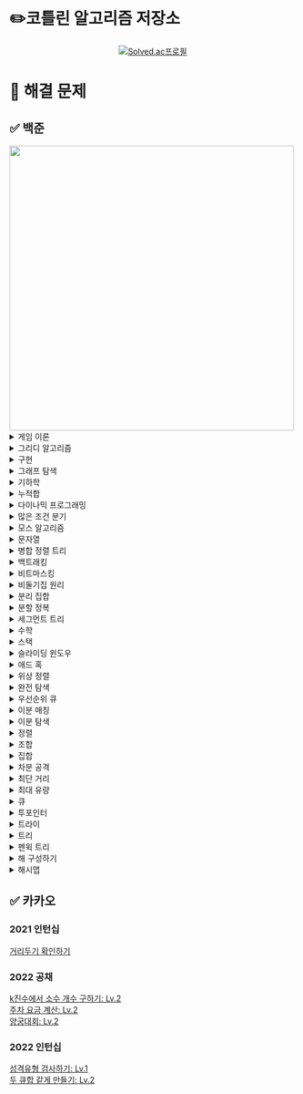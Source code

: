 # ✏️코틀린 알고리즘 저장소
[<div align=center>![Solved.ac프로필](http://mazassumnida.wtf/api/v2/generate_badge?boj=emforhs246)](https://solved.ac/emforhs246)</div>


# 📖 해결 문제
## ✅ 백준
<img src="https://user-images.githubusercontent.com/39405316/194695477-aab47732-394f-458b-8c72-ad444d094a29.png" width=500>

<details>
<summary>게임 이론</summary>
<div markdown="1">

[9659 돌 게임 5: 실버3](https://www.acmicpc.net/problem/9659)  

</div>
</details>

<details>
<summary>그리디 알고리즘</summary>
<div markdown="1">

[1041 주사위: 골드5](https://www.acmicpc.net/problem/1041)  
[1092 배: 골드5](https://www.acmicpc.net/problem/1092)  
[1135 뉴스 전하기: 골드2](https://www.acmicpc.net/problem/1135)  
[1263 시간 관리: 골드5](https://www.acmicpc.net/problem/1263)  
[1339 단어 수학: 골드4](https://www.acmicpc.net/problem/1339)  
[1448 삼각형 만들기: 실버3](https://www.acmicpc.net/problem/1448)  
[1455 뒤집기 II: 실버1](https://www.acmicpc.net/problem/1455)  
[1461 도서관: 골드5](https://www.acmicpc.net/problem/1461)  
[1541 잃어버린 괄호: 실버2](https://www.acmicpc.net/problem/1541)  
[1744 수 묶기: 골드4](https://www.acmicpc.net/problem/1744)  
[1783 병든나이트: 실버3](https://www.acmicpc.net/problem/1783)  
[1900 레슬러: 실버2](https://www.acmicpc.net/problem/1900)  
[1911 흙길 보수하기: 골드5](https://www.acmicpc.net/problem/1911)  
[1946 신입 사원: 실버1](https://www.acmicpc.net/problem/1946)  
[2140 지뢰찾기: 골드4](https://www.acmicpc.net/problem/2140)  
[2141 우체국: 골드4](https://www.acmicpc.net/problem/2141)  
[2212 센서: 골드5](https://www.acmicpc.net/problem/2212)  
[2232 지뢰: 실버2](https://www.acmicpc.net/problem/2232)  
[2258 정육점: 골드4](https://www.acmicpc.net/problem/2258)  
[2262 토너먼트 만들기: 골드4](https://www.acmicpc.net/problem/2262)  
[2374 같은 수 만들기: 골드4](https://www.acmicpc.net/problem/2374)  
[2405 세 수, 두 M: 골드4](https://www.acmicpc.net/problem/2405)  
[2697 다음수 구하기: 실버2](https://www.acmicpc.net/problem/2697)  
[2777 숫자 놀이: 실버2](https://www.acmicpc.net/problem/2777)  
[2831 댄스 파티: 골드4](https://www.acmicpc.net/problem/2831)  
[2872 우리집엔 도서관이 있어: 실버2](https://www.acmicpc.net/problem/2872)  
[2885 초콜릿 식사: 실버2](https://www.acmicpc.net/problem/2885)  
[3088 화분 부수기: 실버3](https://www.acmicpc.net/problem/3088)  
[3155 터널: 실버2](https://www.acmicpc.net/problem/3155)  
[3216 다운로드: 실버2](https://www.acmicpc.net/problem/3216)  
[4055 파티가 좋아 파티가 좋아: 골드5](https://www.acmicpc.net/problem/4055)  
[5002 도어맨: 실버2](https://www.acmicpc.net/problem/5002)  
[5545 최고의 피자: 실버3](https://www.acmicpc.net/problem/5545)  
[5911 선물: 실버3](https://www.acmicpc.net/problem/5911)  
[9048 수위 아저씨의 고민: 실버3](https://www.acmicpc.net/problem/9048)  
[10330 비트 문자열 재배열하기: 골드5](https://www.acmicpc.net/problem/10330)  
[11501 주식: 실버2](https://www.acmicpc.net/problem/11501)  
[11509 풍선 맞추기: 골드5](https://www.acmicpc.net/problem/11509)  
[11918 정전: 골드4](https://www.acmicpc.net/problem/11918)  
[12845 모두의 마블: 실버3](https://www.acmicpc.net/problem/12845)  
[12931 두 배 더하기: 골드5](https://www.acmicpc.net/problem/12931)  
[12934 턴 게임: 골드5](https://www.acmicpc.net/problem/12934)  
[12970 AB: 골드4](https://www.acmicpc.net/problem/12970)  
[14247 나무 자르기: 실버2 ⚠️](https://www.acmicpc.net/problem/14247)  
[15553 난로: 골드5](https://www.acmicpc.net/problem/15553)  
[15729 방탈출: 실버2](https://www.acmicpc.net/problem/15729)  
[15889 호 안에 수류탄이야!!: 실버3](https://www.acmicpc.net/problem/15889)  
[15904 UCPC는 무엇의 약자일까?](https://www.acmicpc.net/problem/15904)
[16206 롤케이크: 실버1](https://www.acmicpc.net/problem/16206)  
[16678 모독: 골드5](https://www.acmicpc.net/problem/16678)  
[17262 팬덤이 넘쳐흘러: 실버4](https://www.acmicpc.net/problem/17262)  
[17392 우울한 방학: 실버1](https://www.acmicpc.net/problem/17392)  
[17451 평행 우주: 실버3](https://www.acmicpc.net/problem/17451)  
[17828 문자열 화폐: 골드5](https://www.acmicpc.net/problem/17828)  
[19582 200년간 폐관수련했더니 PS 최강자가 된 건에 대하여: 골드3](https://www.acmicpc.net/problem/19582)  
[20012 Хаотическая перестановка: 실버3](https://www.acmicpc.net/problem/20012)  
[20300 서강근육맨: 실버3](https://www.acmicpc.net/problem/20300)  
[20310 타노스: 실버3](https://www.acmicpc.net/problem/20310)  
[20311 화학 실험: 골드5](https://www.acmicpc.net/problem/20311)  
[20365 블로그2: 실버3](https://www.acmicpc.net/problem/20365)  
[20928 걷는 건 귀찮아: 골드4](https://www.acmicpc.net/problem/20928)  
[21599 아이템 배치하기: 실버2](https://www.acmicpc.net/problem/21599)  
[21600 계단: 실버1](https://www.acmicpc.net/problem/21600)  
[22981 휴먼 파이프라인: 골드5](https://www.acmicpc.net/problem/22981)  
[23254 나는 기말고사형 인간이야: 골드5](https://www.acmicpc.net/problem/23254)  
[23322 초콜릿 뺏어 먹기: 실버2](https://www.acmicpc.net/problem/23322)  
[23559 밥: 골드5](https://www.acmicpc.net/problem/23559)  
[23758 중앙값 제거: 실버1](https://www.acmicpc.net/problem/23758)  
[24023 아기 홍윤: 골드5](https://www.acmicpc.net/problem/24023)  
[24524 아름다운 문자열: 골드5](https://www.acmicpc.net/problem/24524)  
[24938 키트 분배하기: 실버2](https://www.acmicpc.net/problem/24938)  
[25045 비즈마켓: 실버3](https://www.acmicpc.net/problem/25045)  
[25381 ABBC: 골드4](https://www.acmicpc.net/problem/25381)  
[25632 소수 부르기 게임: 실버3](https://www.acmicpc.net/problem/25632)  
[25945 컨테이너 재배치: 실버3](https://www.acmicpc.net/problem/25945)  
[26075 곰곰아 선 넘지마: 골드4](https://www.acmicpc.net/problem/26075)  
[26215 눈 치우기: 실버3](https://www.acmicpc.net/problem/26215)  
[26648 물정수열: 실버1](https://www.acmicpc.net/problem/26648)  
[27277 장기자랑: 실버1](https://www.acmicpc.net/problem/27277)  
[27370 친구와 배달하기: 실버3](https://www.acmicpc.net/problem/27370)  
[27446 랩실에서 잘 자요: 실버3](https://www.acmicpc.net/problem/27446)  
[27740 시프트 연산: 골드4](https://www.acmicpc.net/problem/27740)  
[28015 영역 색칠: 실버2](https://www.acmicpc.net/problem/28015)  
[28324 스케이트 연습: 실버4](https://www.acmicpc.net/problem/28324)  
[30012 개구리 매칭: 실버3](https://www.acmicpc.net/problem/30012)  
[30646 최대 합 순서쌍의 개수: 골드5](https://www.acmicpc.net/problem/30646)  
[30701 돌아온 똥게임: 실버3](https://www.acmicpc.net/problem/30701)  
[30825 건공펀치 등차수열: 실버1](https://www.acmicpc.net/problem/30825)  
[31235 올라올라: 골드4](https://www.acmicpc.net/problem/31235)  
[31589 포도주 시음: 실버3](https://www.acmicpc.net/problem/31589)  
[31673 특별한 학생회장 교체: 실버3](https://www.acmicpc.net/problem/31673)  
[31845 카드 교환: 실버3](https://www.acmicpc.net/problem/31845)  
[32186 역시 내 이세계 수열은 잘못됐다: 실버3](https://www.acmicpc.net/problem/32186)  
[32630 Ai X Aj: 실버2](https://www.acmicpc.net/problem/32630)  
[32865 컴소인의 크리스마스: 실버1](https://www.acmicpc.net/problem/32865)  
[32867 파이노: 골드5](https://www.acmicpc.net/problem/32867)  

</div>
</details>

<details>
<summary>구현</summary>
<div markdown="1">

[1091 카드 섞기: 골드4](https://www.acmicpc.net/problem/1091)  
[1138 한 줄로 서기: 실버2](https://www.acmicpc.net/problem/1138)  
[1148 단어 만들기: 골드5](https://www.acmicpc.net/problem/1148)  
[1411 비슷한 단어: 실버2](https://www.acmicpc.net/problem/1411)  
[1706 크로스워드: 실버2](https://www.acmicpc.net/problem/1706)  
[1972 놀라운 문자열: 실버3](https://www.acmicpc.net/problem/1972)  
[2115 갤러리: 골드5](https://www.acmicpc.net/problem/2115)  
[2371 파일 구별하기: 실버3](https://www.acmicpc.net/problem/2371)  
[2573 빙산: 골드4](https://www.acmicpc.net/problem/2573)  
[2638 치즈: 골드3](https://www.acmicpc.net/problem/2638)  
[2811 상범이의 우울: 실버3](https://www.acmicpc.net/problem/2811)  
[2852 NBA 농구: 실버3](https://www.acmicpc.net/problem/2852)  
[3098 소셜네트워크: 실버1](https://www.acmicpc.net/problem/3098)  
[3961 터치스크린 키보드: 실버2](https://www.acmicpc.net/problem/3961)  
[3991 한번 쏘면 멈출 수 없어: 실버3](https://www.acmicpc.net/problem/3991)  
[4179 불!: 골드4](https://www.acmicpc.net/problem/4179)  
[4881 자리수의 제곱: 실버4](https://www.acmicpc.net/problem/4881)  
[4900 7 더하기: 실버3](https://www.acmicpc.net/problem/4900)  
[4929 수열 걷기: 실버2](https://www.acmicpc.net/problem/4929)  
[5212 지구 온난화: 실버2](https://www.acmicpc.net/problem/5212)  
[8989 시계: 실버2](https://www.acmicpc.net/problem/8989)  
[9555 대회 장소 준비: 실버3](https://www.acmicpc.net/problem/9555)  
[11637 인기 투표: 실버5](https://www.acmicpc.net/problem/11637)  
[13022 늑대와 올바른 단어: 실버2](https://www.acmicpc.net/problem/13022)  
[13335 트럭: 실버1](https://www.acmicpc.net/problem/13335)  
[14503 로봇 청소기: 골드5](https://www.acmicpc.net/problem/14503)  
[15683 감시: 골드4](https://www.acmicpc.net/problem/15683)  
[16569 화산쇄설류: 골드4](https://www.acmicpc.net/problem/16569)  
[16926 배열 돌리기 1: 실버1](https://www.acmicpc.net/problem/16926)  
[17140 이차원 배열과 연산: 골드4](https://www.acmicpc.net/problem/17140)  
[17144 미세먼지 안녕!: 골드4](https://www.acmicpc.net/problem/17144)  
[17479 정식당: 실버3](https://www.acmicpc.net/problem/17479)  
[20006 랭킹전 대기열: 실버2](https://www.acmicpc.net/problem/20006)  
[20056 마법사 상어와 파이어볼: 골드4](https://www.acmicpc.net/problem/20056)  
[20165 인내의 도미노 장인 호석: 골드5](https://www.acmicpc.net/problem/20165)  
[20207 달력: 골드5](https://www.acmicpc.net/problem/20207)  
[21608 상어 초등학교: 골드5](https://www.acmicpc.net/problem/21608)  
[22858 원상 복구 (small): 실버3](https://www.acmicpc.net/problem/22858)  
[24511 queuestack: 실버3](https://www.acmicpc.net/problem/24511)  
[26597 이 사람 왜 이렇게 1122를 좋아함?: 실버2](https://www.acmicpc.net/problem/26597)  
[27969 I LOVE JavaScript: 실버3](https://www.acmicpc.net/problem/27969)  
[28298 더 흔한 타일 색칠 문제: 실버3](https://www.acmicpc.net/problem/28298)  
[29714 브실이의 구슬 아이스크림: 실버2](https://www.acmicpc.net/problem/29714)  
[29754 세상에는 많은 유튜버가 있고, 그중에서 버츄얼 유튜버도 존재한다: 실버1](https://www.acmicpc.net/problem/29754)  
[30023 전구 상태 바꾸기: 골드5](https://www.acmicpc.net/problem/30023)  
[31747 점호: 실버4](https://www.acmicpc.net/problem/31747)  
[31869 선배님 밥 사주세요!: 실버3](https://www.acmicpc.net/problem/31869)  

</div>
</details>

<details>
<summary>그래프 탐색</summary>
<div markdown="1">

[1012 유기농 배추: 실버2](https://www.acmicpc.net/problem/1012)  
[1240 노드사이의 거리: 골드5](https://www.acmicpc.net/problem/1240)  
[1245 농장 관리: 골드5](https://www.acmicpc.net/problem/1245)  
[1261 알고스팟: 골드4](https://www.acmicpc.net/problem/1261)  
[1325 효율적인 해킹: 실버1](https://www.acmicpc.net/problem/1325)  
[1326 폴짝폴짝: 실버2](https://www.acmicpc.net/problem/1326)  
[1430 공격: 골드4](https://www.acmicpc.net/problem/1430)  
[1600 말이 되고픈 연숭이: 골드3](https://www.acmicpc.net/problem/1600)  
[1682 돌리기: 실버1](https://www.acmicpc.net/problem/1682)  
[1686 복날: 골드4](https://www.acmicpc.net/problem/1686)  
[1726 로봇: 골드3](https://www.acmicpc.net/problem/1726)  
[1953 팀배분: 골드4](https://www.acmicpc.net/problem/1953)  
[1967 트리의 지름: 골드4](https://www.acmicpc.net/problem/1967)  
[1987 알파벳: 골드4(DFS)](https://www.acmicpc.net/problem/1987)  
[2206 벽 부수고 이동하기: 골드3](https://www.acmicpc.net/problem/2206)  
[2251 물통: 골드5](https://www.acmicpc.net/problem/2251)  
[2253 점프: 골드4](https://www.acmicpc.net/problem/2253)  
[2310 어드벤처 게임: 골드4](https://www.acmicpc.net/problem/2310)  
[2412 암벽 등반: 골드4](https://www.acmicpc.net/problem/2412)  
[2458 키 순서: 골드4](https://www.acmicpc.net/problem/2458)  
[2665 미로만들기: 골드4](https://www.acmicpc.net/problem/2665)  
[2668 숫자고르기: 골드5](https://www.acmicpc.net/problem/2668)  
[3055 탈출: 골드4](https://www.acmicpc.net/problem/3055)  
[3182 한동이는 공부가 하기 싫어!: 실버3](https://www.acmicpc.net/problem/3182)  
[3407 맹세: 실버2](https://www.acmicpc.net/problem/3407)  
[4963 섬의 개수: 실버2](https://www.acmicpc.net/problem/4963)  
[5107 마니또: 실버1](https://www.acmicpc.net/problem/5107)  
[6087 레이저 통신: 골드3](https://www.acmicpc.net/problem/6087)  
[6118 숨바꼭질: 실버1](https://www.acmicpc.net/problem/6118)  
[6146 신아를 만나러: 실버1](https://www.acmicpc.net/problem/6146)  
[6593 상범 빌딩: 골드5](https://www.acmicpc.net/problem/6593)  
[7576 토마토: 골드5](https://www.acmicpc.net/problem/7576)  
[9466 텀 프로젝트: 골드3](https://www.acmicpc.net/problem/9466)  
[10026 적록색약: 골드5](https://www.acmicpc.net/problem/10026)  
[11266 단절점: 플래티넘4](https://www.acmicpc.net/problem/11266)  
[11400 단절선: 플래티넘4](https://www.acmicpc.net/problem/11400)  
[12784 인하니카 공화국: 골드3](https://www.acmicpc.net/problem/12784)  
[12887 경로 게임: 골드5](https://www.acmicpc.net/problem/12887)  
[13903 출근: 실버1]( https://www.acmicpc.net/problem/13903)  
[13913 숨바꼭질 4: 골드4](https://www.acmicpc.net/problem/13913)  
[14217 그래프 탐색: 골드5](https://www.acmicpc.net/problem/14217)  
[14218 그래프 탐색2: 실버1](https://www.acmicpc.net/problem/14218)  
[14226 이모티콘: 골드4](https://www.acmicpc.net/problem/14226)  
[14267 회사 문화 1: 골드4](https://www.acmicpc.net/problem/14267)  
[14395 4연산: 골드5](https://www.acmicpc.net/problem/14395)  
[14550 마리오 파티: 골드5](https://www.acmicpc.net/problem/14550)  
[14940 쉬운 최단거리: 실버1](https://www.acmicpc.net/problem/14940)  
[15558 점프 게임: 골드5](https://www.acmicpc.net/problem/15558)  
[16509 장군: 골드5](https://www.acmicpc.net/problem/16509)  
[16197 두 동전: 골드4](https://www.acmicpc.net/problem/16197)  
[16397 탈출: 골드4](https://www.acmicpc.net/problem/16397)  
[16469 소년 점프: 골드4](https://www.acmicpc.net/problem/16469)  
[16568 엔비스카의 영혼: 실버1](https://www.acmicpc.net/problem/16568)  
[16928 뱀과 사다리 게임: 골드5](https://www.acmicpc.net/problem/16928)  
[17129 윌리암슨수액빨이딱따구리가 정보섬에 올라온 이유: 실버1](https://www.acmicpc.net/problem/17129)  
[17141 연구소 2: 골드4](https://www.acmicpc.net/problem/17141)  
[17204 죽음의 게임: 실버3](https://www.acmicpc.net/problem/17204)  
[17391 무한부스터: 실버1](https://www.acmicpc.net/problem/17391)  
[17836 공주님을 구해라!: 골드5](https://www.acmicpc.net/problem/17836)  
[18232 텔레포트 정거장: 실버2](https://www.acmicpc.net/problem/18232)  
[19538 루머: 골드4](https://www.acmicpc.net/problem/19538)  
[19952 인성 문제 있어??: 골드4](https://www.acmicpc.net/problem/19952)  
[20168 골목 대장 호석 - 기능성: 골드5](https://www.acmicpc.net/problem/20168)  
[21316 스피카: 실버3](https://www.acmicpc.net/problem/21316)  
[21735 눈덩이 굴리기: 실버3](https://www.acmicpc.net/problem/21735)  
[21937 작업: 실버1](https://www.acmicpc.net/problem/21937)  
[22353 항체 인식: 골드5](https://www.acmicpc.net/problem/22352)  
[22869 징검다리 건너기 (small): 실버1](https://www.acmicpc.net/problem/22869)  
[23085 판치기: 골드4](https://www.acmicpc.net/problem/23085)  
[23835 어떤 우유의 배달목록 (Easy): 골드4](https://www.acmicpc.net/problem/23835)  
[24446 알고리즘 수업 - 너비 우선 탐색 3](https://www.acmicpc.net/problem/24446)  
[24447 알고리즘 수업 - 너비 우선 탐색 4](https://www.acmicpc.net/problem/24447)  
[24463 미로: 골드4](https://www.acmicpc.net/problem/24463)  
[24481 알고리즘 수업 - 깊이 우선 탐색 3](https://www.acmicpc.net/problem/24481)  
[24482 알고리즘 수업 - 깊이 우선 탐색 4](https://www.acmicpc.net/problem/24482)  
[24483 알고리즘 수업 - 깊이 우선 탐색 5](https://www.acmicpc.net/problem/24483)  
[25416 빠른 숫자 탐색: 실버2](https://www.acmicpc.net/problem/25416)  
[25512 트리를 간단하게 색칠하는 최소 비용: 실버1](https://www.acmicpc.net/problem/25512)  
[25513 빠른 오름차순 숫자  탐색: 골드5](https://www.acmicpc.net/problem/25513)  
[25516 거리가 k이하인 트리 노드에서 사과 수확하기: 실버2](https://www.acmicpc.net/problem/25516)  
[25601 자바의 형변환: 실버1](https://www.acmicpc.net/problem/25601)  
[27211 도넛 행성: 골드5](https://www.acmicpc.net/problem/27211)  
[27737 버섯 농장: 실버1](https://www.acmicpc.net/problem/27737)  
[27971 강아지는 많을수록 좋다: 실버1](https://www.acmicpc.net/problem/27971)  
[28256 초콜릿 보관함: 실버2](https://www.acmicpc.net/problem/28256)  
[28423 게임: 골드4](https://www.acmicpc.net/problem/28423)  
[28471 W키가 빠진 성원이: 실버1](https://www.acmicpc.net/problem/28471)  
[31575 도시와 비트코인: 실버3](https://www.acmicpc.net/problem/31575)  

</div>
</details>

<details>
<summary>기하학</summary>
<div markdown="1">

[1027 고층 건물: 골드4](https://www.acmicpc.net/problem/1027)  
[1709 타일 위의 원: 실버2](https://www.acmicpc.net/problem/1709)  
[2477 참외밭: 실버2](https://www.acmicpc.net/problem/2477)  
[3495 아스키 도형: 실버1](https://www.acmicpc.net/problem/3495)  
[14400 편의점 2: 실버2](https://www.acmicpc.net/problem/14400)  
[15821 낚이고 낚아라: 실버3](https://www.acmicpc.net/problem/15821)  
[15916 가희는 그래플러야!!: 실버1](https://www.acmicpc.net/problem/15916)  
[17371 이사: 골드1](https://www.acmicpc.net/problem/17371)  
[17843 시계: 실버5](https://www.acmicpc.net/problem/17843)  
[29197 아침 태권도: 실버1](https://www.acmicpc.net/problem/29197)  
[32754 손이 닿는 범위: 실버2](https://www.acmicpc.net/problem/32754)  
[32282 너 그리고 나 (NAVILLERA): 실버1](https://www.acmicpc.net/problem/32282)  

</div>
</details>

<details>
<summary>누적합</summary>
<div markdown="1">

[2015 수들의 합 4: 골드4](https://www.acmicpc.net/problem/2015)  
[2313 보석 구매하기: 골드5](https://www.acmicpc.net/problem/2313)  
[5874 소를 찾아라: 실버3](https://www.acmicpc.net/problem/5874)  
[6884 소수 부분 수열: 실버2](https://www.acmicpc.net/problem/6884)  
[7348 테이블 옮기기: 실버2](https://www.acmicpc.net/problem/7348)  
[10025 게으른 백곰: 실버3](https://www.acmicpc.net/problem/10025)  
[10246 부동산 경매: 실버1](https://www.acmicpc.net/problem/10246)  
[12841 정보대 등산: 실버2](https://www.acmicpc.net/problem/12841)  
[12847 꿀 아르바이트: 실버3](https://www.acmicpc.net/problem/12847)  
[14465 소가 길을 건너간 이유 5: 실버2](https://www.acmicpc.net/problem/14465)  
[15980 명상 방해꾼: 골드5](https://www.acmicpc.net/problem/15980)  
[17390 이건 꼭 풀어야 해!: 실버3](https://www.acmicpc.net/problem/17390)  
[18866 젊은 날의 생이여: 골드4](https://www.acmicpc.net/problem/18866)  
[19951 태상이의 훈련소 생활: 골드5](https://www.acmicpc.net/problem/19951)  
[20002 사과나무: 골드5](https://www.acmicpc.net/problem/20002)  
[20159 동작 그만. 밑장 빼기냐?: 골드4](https://www.acmicpc.net/problem/20159)  
[20438 출석체크: 실버2](https://www.acmicpc.net/problem/20438)  
[21758 꿀 따기: 골드5](https://www.acmicpc.net/problem/21758)  
[25682 체스판 다시 칠하기: 골드5](https://www.acmicpc.net/problem/25682)  
[25708 만남의 광장: 실버1](https://www.acmicpc.net/problem/25708)  
[25947 선물할인: 실버1](https://www.acmicpc.net/problem/25947)  
[27210 신을 모시는 사당: 골드5](https://www.acmicpc.net/problem/27210)  
[27496 발머의 피크 이론: 실버3](https://www.acmicpc.net/problem/27496)  
[28070 유니의 편지 쓰기: 골드5](https://www.acmicpc.net/problem/28070)  
[28449 누가 이길까: 골드5](https://www.acmicpc.net/problem/28449)  
[29718 줄줄이 박수: 실버3](https://www.acmicpc.net/problem/29718)  
[32173 새치기: 실버3](https://www.acmicpc.net/problem/32173)  
[32194 질문을 계속돼: 실버2](https://www.acmicpc.net/problem/32194)  

</div>
</details>

<details>
<summary>다이나믹 프로그래밍</summary>
<div markdown="1">

[1106 호텔: 골드5](https://www.acmicpc.net/problem/1106)  
[1229 육각수: 골드4](https://www.acmicpc.net/problem/1229)  
[1309 동물원: 실버1](https://www.acmicpc.net/problem/1309)  
[1344 축구: 골드4](https://www.acmicpc.net/problem/1344)  
[1495 기타리스트: 실버1](https://www.acmicpc.net/problem/1495)  
[1535 안녕: 실버2](https://www.acmicpc.net/problem/1535)  
[1577 도로의 개수: 골드5](https://www.acmicpc.net/problem/1577)  
[1633 최고의 팀 만들기: 골드4](https://www.acmicpc.net/problem/1633)  
[1679 숫자놀이: 실버1](https://www.acmicpc.net/problem/1679)  
[1699 제곱수의 합: 실버2](https://www.acmicpc.net/problem/1699)
[1720 타일 코드: 골드4](https://www.acmicpc.net/problem/1720)  
[1757 달려달려: 골드4](https://www.acmicpc.net/problem/1757)  
[1788 피보나치 수의 확장: 실버3](https://www.acmicpc.net/problem/1788)  
[1793 타일링: 실버2](https://www.acmicpc.net/problem/1793)  
[1796 신기한 키보드: 골드4](https://www.acmicpc.net/problem/1796)  
[1965 상자넣기: 실버2](https://www.acmicpc.net/problem/1965)  
[2096 내려가기: 골드5](https://www.acmicpc.net/problem/2096)  
[2294 동전 2: 골드5](https://www.acmicpc.net/problem/2294)  
[2302 극장 좌석: 실버1](https://www.acmicpc.net/problem/2302)  
[2411 아이템 먹기: 골드4](https://www.acmicpc.net/problem/2411)  
[2418 단어 격자: 골드5](https://www.acmicpc.net/problem/2418)  
[2421 저금통: 골드5](https://www.acmicpc.net/problem/2421)  
[2533 사회망 서비스(SNS): 골드3](https://www.acmicpc.net/problem/2533)  
[2629 양팔저울: 골드3](https://www.acmicpc.net/problem/2629)  
[2705 팰린드롬 파티션: 실버1](https://www.acmicpc.net/problem/2705)  
[2876 그래픽스 퀴즈: 실버3](https://www.acmicpc.net/problem/2876)  
[3099 도트 매트릭스 프린터: 골드4](https://www.acmicpc.net/problem/3099)  
[4095 최대 정사각형: 골드4](https://www.acmicpc.net/problem/4095)  
[5546 파스타: 골드4](https://www.acmicpc.net/problem/5546)  
[5557 1학년: 골드5](https://www.acmicpc.net/problem/5557)  
[7570 줄 세우기: 골드2](https://www.acmicpc.net/problem/7570)  
[7579 앱: 골드3](https://www.acmicpc.net/problem/7579)  
[9184 신나는 함수 실행: 실버2](https://www.acmicpc.net/problem/9184)  
[9461 파도반 수열: 실버3](https://www.acmicpc.net/problem/9461)  
[9625 BABBA: 실버5](https://www.acmicpc.net/problem/9625)  
[9658 돌 게임 4: 실버2](https://www.acmicpc.net/problem/9658)  
[9764 서로 다른 자연수의 합: 골드5](https://www.acmicpc.net/problem/9764)  
[10571 다이아몬드: 실버1](https://www.acmicpc.net/problem/10571)  
[11568 민균이의 계략: 실버2](https://www.acmicpc.net/problem/11568)  
[11909 배열 탈출: 골드5](https://www.acmicpc.net/problem/11909)  
[11985 오렌지 출하: 골드4](https://www.acmicpc.net/problem/11985)  
[12852 1로 만들기 2: 실버1](https://www.acmicpc.net/problem/12852)  
[13302 리조트: 골드4](https://www.acmicpc.net/problem/13302)  
[13910 개업: 골드5](https://www.acmicpc.net/problem/13910)  
[14231 박스 포장: 실버2](https://www.acmicpc.net/problem/14231)  
[14585 사수빈탕: 실버1](https://www.acmicpc.net/problem/14585)  
[14863 서울에서 경산까지: 골드4](https://www.acmicpc.net/problem/14863)  
[14925 목장 건설하기: 골드4](https://www.acmicpc.net/problem/14925)  
[14945 불장난: 골드4](https://www.acmicpc.net/problem/14945)  
[15486 퇴사 2: 골드5](https://www.acmicpc.net/problem/15486)  
[15645 내려가기 2: 실버1](https://www.acmicpc.net/problem/15645)  
[15988 1, 2, 3 더하기 3: 실버2](https://www.acmicpc.net/problem/15988)  
[15990 1, 2, 3 더하기 5: 실버2](https://www.acmicpc.net/problem/15990)  
[15996 군계일학: 실버1](https://www.acmicpc.net/problem/15966)  
[16194 카드 구매하기 2: 실버1](https://www.acmicpc.net/problem/16194)  
[17070 파이프 옮기기 1: 골드5](https://www.acmicpc.net/problem/17070)  
[17175 피보나치는 지겨웡~: 실버3](https://www.acmicpc.net/problem/17175)  
[17218 비밀번호 만들기: 골드5](https://www.acmicpc.net/problem/17218)  
[17243 Almost-K Increasing Subsequence: 골드5](https://www.acmicpc.net/problem/17243)  
[17291 새끼치기: 실버2](https://www.acmicpc.net/problem/17291)  
[17351 3루수는 몰라: 골드4](https://www.acmicpc.net/problem/17351)  
[17485 진우의 달 여행(Large): 골드5](https://www.acmicpc.net/problem/17485)  
[17498 폴짝 게임: 골드5](https://www.acmicpc.net/problem/17498)  
[19621 회의실 배정 2: 실버2](https://www.acmicpc.net/problem/19621)  
[19622 회의실 배정 3: 실버2](https://www.acmicpc.net/problem/19622)  
[20162 간식 파티: 실버2](https://www.acmicpc.net/problem/20162)  
[20167 꿈틀꿈틀 호석 애벌레 - 기능성: 골드5](https://www.acmicpc.net/problem/20167)  
[20951 유아와 곰두리차: 골드5](https://www.acmicpc.net/problem/20951)  
[21555 빛의 돌 옮기기: 실버2](https://www.acmicpc.net/problem/21555)  
[22114 창영이와 점프: 실버2](https://www.acmicpc.net/problem/22114)  
[22857 가장 긴 짝수 연속한 부분 수열 (small): 실버2](https://www.acmicpc.net/problem/22857)  
[22968 균형: 골드5](https://www.acmicpc.net/problem/22968)  
[22971 증가하는 부분 수열의 개수: 실버2](https://www.acmicpc.net/problem/22971)  
[23083 꿀벌 승연이: 골드5](https://www.acmicpc.net/problem/23083)  
[24390 또 전자레인지야?: 실버1](https://www.acmicpc.net/problem/24390)  
[24392 영재의 징검다리: 실버1](https://www.acmicpc.net/problem/24392)  
[24419 알고리즘 수업 - 행렬 경로 문제 2: 실버2](https://www.acmicpc.net/problem/24419)  
[25170 명랑한 아리의 외출: 골드5](https://www.acmicpc.net/problem/25170)  
[25343 최장 최장 증가 부분 수열: 골드5](https://www.acmicpc.net/problem/25343)  
[25634 전구 상태 뒤집기: 골드5](https://www.acmicpc.net/problem/25634)  
[25822 2000문제 푼 임스: 실버1](https://www.acmicpc.net/problem/25822)  
[28325 호숫가의 개미굴: 골드5](https://www.acmicpc.net/problem/28325)  
[28360 양동이 게임: 실버1](https://www.acmicpc.net/problem/28360)  
[29704 벼락치기: 골드5](https://www.acmicpc.net/problem/29704)  
[31670 특별한 마법 공격: 실버2](https://www.acmicpc.net/problem/31670)  
[31861 비밀번호 만들기: 실버1](https://www.acmicpc.net/problem/31861)  

</div>
</details>

<details>
<summary>많은 조건 분기</summary>
<div markdown="1">

[23252 블록: 실버2](https://www.acmicpc.net/problem/23252)  

</div>
</details>

<details>
<summary>모스 알고리즘</summary>
<div markdown="1">

[2912 백설공주와 난쟁이: 플래티넘 2](https://www.acmicpc.net/problem/2912)  
[8462 배열의 힘: 플래티넘 2](https://www.acmicpc.net/problem/8462)  
[12986 화려한 마을2: 플래티넘 2](https://www.acmicpc.net/problem/12986)  
[13028 민호의 소원: 플래티넘 2](https://www.acmicpc.net/problem/13028)  
[13547 수열과 쿼리 5: 플래티넘 2](https://www.acmicpc.net/problem/13547)  
[13548 수열과 쿼리 6: 플래티넘 1](https://www.acmicpc.net/problem/13548)  
[14413 Poklon: 플래티넘 2](https://www.acmicpc.net/problem/14413)  
[14897 서로 다른 수와 쿼리 1: 플래티넘 2](https://www.acmicpc.net/problem/14897)  

</div>
</details>

<details>
<summary>문자열</summary>
<div markdown="1">

[1334 다음 팰린드롬 수: 골드5](https://www.acmicpc.net/problem/1334)  
[1474 밑 줄: 실버1](https://www.acmicpc.net/problem/1474)  
[1501 영어읽기: 골드5](https://www.acmicpc.net/problem/1501)  
[1512 주기문으로 바꾸기: 골드5](https://www.acmicpc.net/problem/1512)  
[1599 민식어: 골드5](https://www.acmicpc.net/problem/1599)  
[1897 토달기: 골드5](https://www.acmicpc.net/problem/1897)  
[2149 암호 해독: 실버3](https://www.acmicpc.net/problem/2149)  
[2179 비슷한 단어: 골드4](https://www.acmicpc.net/problem/2179)  
[2195 문자열 복사: 골드5](https://www.acmicpc.net/problem/2195)  
[2714 문자를 받은 승환이: 실버4](https://www.acmicpc.net/problem/2714)  
[2870 수학숙제: 실버4](https://www.acmicpc.net/problem/2870)  
[3107 IPv6: 골드5](https://www.acmicpc.net/problem/3107)  
[4839 소진법: 실버3](https://www.acmicpc.net/problem/4839)  
[4889 안정적인 문자열: 실버1](https://www.acmicpc.net/problem/4889)  
[5052 전화번호 목록: 골드4](https://www.acmicpc.net/problem/5052)  
[5636 소수 부분 문자열: 실버1](https://www.acmicpc.net/problem/5636)  
[5670 휴대폰 자판: 플래티넘4](https://www.acmicpc.net/problem/5670)  
[6443 애너그램: 골드5](https://www.acmicpc.net/problem/6443)  
[6581 HTML: 골드5](https://www.acmicpc.net/problem/6581)  
[6616 문자열 암호화: 실버3](https://www.acmicpc.net/problem/6616)  
[9241 바이러스 복제: 골드5](https://www.acmicpc.net/problem/9241)  
[9252 LCS 2: 골드4](https://www.acmicpc.net/problem/9252)  
[9519 졸려: 골드5](https://www.acmicpc.net/problem/9519)  
[10166 관중석: 실버1](https://www.acmicpc.net/problem/10166)  
[11101 꿍의 여친 만들기: 실버2](https://www.acmicpc.net/problem/11101)  
[11140 LOL: 실버3](https://www.acmicpc.net/problem/11140)  
[14369 전화번호 수수께끼 (Small): 골드5](https://www.acmicpc.net/problem/14369)  
[14725 개미굴: 골드3](https://www.acmicpc.net/problem/14725)  
[16300 H to O: 실버3](https://www.acmicpc.net/problem/16300)  
[17128 소가 정보섬에 올라온 이유: 실버2](https://www.acmicpc.net/problem/17128)  
[18917 수열과 쿼리 38: 실버3](https://www.acmicpc.net/problem/18917)  
[23304 아카라카: 실버2](https://www.acmicpc.net/problem/23304)  
[25328 문자열 집합 조합하기: 실버3](https://www.acmicpc.net/problem/25328)  
[29730 임스의 데일리 인증 스터디: 실버3](https://www.acmicpc.net/problem/29730)  
[30090 백신 개발: 실버1](https://www.acmicpc.net/problem/30090)  
[30446 회문수: 실버2](https://www.acmicpc.net/problem/30446)  
[32298 등차수열을 만들어요: 실버3](https://www.acmicpc.net/problem/32298)  

</div>
</details>

<details>
<summary>병합 정렬 트리</summary>
<div markdown="1">

[13537 수열과 쿼리1: 플래티넘3](https://www.acmicpc.net/problem/13537)  

</div>
</details>

<details>
<summary>백트래킹</summary>
<div markdown="1">

[2661 좋은 수열: 골드4](https://www.acmicpc.net/problem/2661)  

</div>
</details>

<details>
<summary>비트마스킹</summary>
<div markdown="1">

[1052 물병: 골드5](https://www.acmicpc.net/problem/1052)  
[1322 X와 K: 골드4](https://www.acmicpc.net/problem/1322)  
[2877 4와 7: 골드5](https://www.acmicpc.net/problem/2877)  
[4312 3의 제곱: 실버3](https://www.acmicpc.net/problem/4312)  
[9079 동전 게임:실버2](https://www.acmicpc.net/problem/9079)  
[12025 장난꾸러기 영훈: 골드5](https://www.acmicpc.net/problem/12025)  
[13701 중복 제거: 골드4](https://www.acmicpc.net/problem/13701)  
[14569 시간표 짜기: 실버2](https://www.acmicpc.net/problem/14569)  
[15787 기차가 어둠을 헤치고 은하수를: 실버2](https://www.acmicpc.net/problem/15787)  
[18119 단어 암기: 골드4](https://www.acmicpc.net/problem/18119)  
[20153 영웅이는 2의 거듭 제곱을 좋아해! 영웅이는 2의 거듭 제곱을 좋아해!](https://www.acmicpc.net/problem/20153)  
[21968 선린의 터를: 실버3](https://www.acmicpc.net/problem/21968)  
[23630 가장 긴 부분 수열 구하기: 실버2](https://www.acmicpc.net/problem/23630)  

</div>
</details>

<details>
<summary>비둘기집 원리</summary>
<div markdown="1">

[5619 세 번째: 실버2](https://www.acmicpc.net/problem/5619)    
[20529 가장 가까운 세 사람의 심리적 거리: 실버1](https://www.acmicpc.net/problem/20529)  
[25758 유전자 조합: 실버1](https://www.acmicpc.net/problem/25758)  

</div>
</details>

<details>
<summary>분리 집합</summary>
<div markdown="1">

[1043 거짓말: 골드4](https://www.acmicpc.net/problem/1043)  
[1197 최소 스패닝 트리: 골드4](https://www.acmicpc.net/problem/1197)  
[1647 도시 분할 계획: 골드4](https://www.acmicpc.net/problem/1647)  
[1774 우주신과의 교감: 골드3](https://www.acmicpc.net/problem/1774)  
[6497 전력난: 골드4](https://www.acmicpc.net/problem/6497)  
[7511 소셜 네트워킹 어플리케이션: 골드5](https://www.acmicpc.net/problem/7511)  
[15809 전국시대: 골드4](https://www.acmicpc.net/problem/15809)  
[16957 체스판 위의 공: 골드4](https://www.acmicpc.net/problem/16957)  
[17352 여러분의 다리가 되어 드리겠습니다!: 골드5](https://www.acmicpc.net/problem/17352)  
[18769 그리드 네트워크: 골드4](https://www.acmicpc.net/problem/18769)  
[20040 사이클 게임: 골드4](https://www.acmicpc.net/problem/20040)  
[20955 민서의 응급 수술: 골드4](https://www.acmicpc.net/problem/20955)  
[24542 튜터;튜티 관계의 수: 실버1](https://www.acmicpc.net/problem/24542)  

</div>
</details>

<details>
<summary>분할 정복</summary>
<div markdown="1">

[1074 Z: 실버1](https://www.acmicpc.net/problem/1074)  
[1992 쿼드트리: 실버1](https://www.acmicpc.net/problem/1992)  
[4779 칸토어 집합: 실버3](https://www.acmicpc.net/problem/4779)  
[5904 Moo 게임: 골드5](https://www.acmicpc.net/problem/5904)  
[16974 레벨 햄버거: 실버1](https://www.acmicpc.net/problem/16974)  
[24460 특별상이라도 받고 싶어: 실버3](https://www.acmicpc.net/problem/24460)  

</div>
</details>

<details>
<summary>세그먼트 트리</summary>
<div markdown="1">

[1306 달려라 홍준: 플래티넘5](https://www.acmicpc.net/problem/1306)  
[1321 군인: 플래티넘5](https://www.acmicpc.net/problem/1321)  
[1517 버블 소트: 플래티넘5](https://www.acmicpc.net/problem/1517)  
[1572 중앙값: 플래티넘5](https://www.acmicpc.net/problem/1572)  
[5676 음주 코딩: 골드1](https://www.acmicpc.net/problem/5676)  
[10999 구간 합 구하기 2: 플래티넘4](https://www.acmicpc.net/problem/10999)  
[12837 가계부 (Hard)](https://www.acmicpc.net/problem/12837)  
[12846 무서운 아르바이트: 플래티넘5](https://www.acmicpc.net/problem/12846)  
[14428 수열과 쿼리 16: 골드1](https://www.acmicpc.net/problem/14428)  
[16975 수열과 쿼리 21: 플래티넘4](https://www.acmicpc.net/problem/16975)  
[16978 수열과 쿼리 22: 플래티넘4](https://www.acmicpc.net/problem/16978)  
[18227 성대나라의 물탱크: 플래티넘3](https://www.acmicpc.net/problem/18227)  
[18436 수열과 쿼리 37: 골드1](https://www.acmicpc.net/problem/18436)  

</div>
</details>

<details>
<summary>수학</summary>
<div markdown="1">

[1016: 제곱 ㄴㄴ 수: 골드1](https://www.acmicpc.net/problem/1016)  
[1188 음식평론가: 골드5](https://www.acmicpc.net/problem/1188)  
[1214 쿨한 물건 구매: 플래티넘5](https://www.acmicpc.net/problem/1214)  
[1241 머리 톡톡: 골드5](https://www.acmicpc.net/problem/1241)  
[1364 울타리 치기: 골드4](https://www.acmicpc.net/problem/1364)  
[1407 2로 몇 번 나누어질까: 골드4](https://www.acmicpc.net/problem/1407)  
[1424 새 앨범: 골드5](https://www.acmicpc.net/problem/1424)  
[1565 수학: 골드4](https://www.acmicpc.net/problem/1565)  
[1614 영식이의 손가락: 실버3](https://www.acmicpc.net/problem/1614)  
[1790 수 이어 쓰기 2: 골드5](https://www.acmicpc.net/problem/1790)  
[1951 활자: 실버3](https://www.acmicpc.net/problem/1951)  
[2023 신기한 소수: 골드5](https://www.acmicpc.net/problem/2023)  
[2312 수 복원하기: 실버3](https://www.acmicpc.net/problem/2312)  
[2485 가로수: 실버4](https://www.acmicpc.net/problem/2485)  
[2487 섞기 수열: 골드4](https://www.acmicpc.net/problem/2487)  
[2725 보이는 점의 개수: 실버2](https://www.acmicpc.net/problem/2725)  
[2859 별 관찰: 실버3](https://www.acmicpc.net/problem/2859)  
[2943 퍼거슨과 사과: 실버2](https://www.acmicpc.net/problem/2942)  
[3474 교수가 된 현우: 실버3](https://www.acmicpc.net/problem/3474)  
[6571 피보나치 수의 개수: 실버3](https://www.acmicpc.net/problem/6571)  
[6591 이항 쇼다운: 실버3](https://www.acmicpc.net/problem/6591)  
[9333 돈 갚기: 실버1](https://www.acmicpc.net/problem/9333)  
[9421 소수상근수: 실버1](https://www.acmicpc.net/problem/9421)  
[10407 2 타워: 실버3](https://www.acmicpc.net/problem/10407)  
[10434 행복한 소수: 실버2](https://www.acmicpc.net/problem/10434)  
[11947 이런 반전이: 실버3](https://www.acmicpc.net/problem/11947)  
[12910 사탕 나눠주기: 실버3](https://www.acmicpc.net/problem/12910)  
[12993 이동3: 실버2](https://www.acmicpc.net/problem/12993)  
[13251 조약돌 꺼내기: 실버3](https://www.acmicpc.net/problem/13251)  
[14232 보석 도둑: 실버1](https://www.acmicpc.net/problem/14232)  
[14607 피자 (Large): 실버3](https://www.acmicpc.net/problem/14607)  
[15319 동혁이의 생일선물: 골드5](https://www.acmicpc.net/problem/15319)  
[15979 스승님 찾기: 실버2](https://www.acmicpc.net/problem/15979)  
[16464 가주아: 실버2](https://www.acmicpc.net/problem/16464)  
[16502 그녀를 찾아서: 실버3](https://www.acmicpc.net/problem/16502)  
[17087 숨바꼭질 6: 실버2](https://www.acmicpc.net/problem/17087)  
[17253 삼삼한 수 2: 실버3](https://www.acmicpc.net/problem/17253)  
[17425 약수의 합: 골드4](https://www.acmicpc.net/problem/17425)  
[17427 약수의 합2: 실버2](https://www.acmicpc.net/problem/17427)  
[17827 달팽이 리스트: 실버2](https://www.acmicpc.net/problem/17827)  
[18233 러버덕을 사랑하는 모임: 골드5](https://www.acmicpc.net/problem/18233)  
[18291 비요뜨의 징검다리 건너기: 골드5](https://www.acmicpc.net/problem/18291)  
[21980 비슷한 번호판: 실버2](https://www.acmicpc.net/problem/21980)  
[23082 균형 삼진법: 실버1](https://www.acmicpc.net/problem/23082)  
[24040 예쁜 케이크: 실버2](https://www.acmicpc.net/problem/24040)  
[24516 잘 알려진 수열 구하기: 실버3](https://www.acmicpc.net/problem/24516)  
[25180 썸 팰린드롬: 실버3](https://www.acmicpc.net/problem/25180)  
[25487 단순한 문제 (Large): 실버3](https://www.acmicpc.net/problem/25487)  
[25562 차의 개수: 실버3](https://www.acmicpc.net/problem/25562)  
[26090 완전한 수열: 실버2](https://www.acmicpc.net/problem/26090)  
[26646 알프스 케이블카: 실버2](https://www.acmicpc.net/problem/26646)  
[27278 영내순환버스: 실버1](https://www.acmicpc.net/problem/27278)  
[27965 N결수: 실버3](https://www.acmicpc.net/problem/27965)  
[28138 재밌는 나머지 연산: 실버3](https://www.acmicpc.net/problem/28138)  
[29715 비밀번호 찾기: 실버3](https://www.acmicpc.net/problem/29715)  
[30405 박물관 견학: 골드5](https://www.acmicpc.net/problem/30405)  
[31288 캬루: 실버2](https://www.acmicpc.net/problem/31288)  
[31926 밤양갱: 실버1](https://www.acmicpc.net/problem/31926)  

</div>
</details>

<details>
<summary>스택</summary>
<div markdown="1">

[1406 에디터: 실버2](https://www.acmicpc.net/problem/1406)  
[1622 압축: 골드5](https://www.acmicpc.net/problem/1662)  
[2257 화학식량: 실버2](https://www.acmicpc.net/problem/2257)  
[2504 괄호의 값: 실버1](https://www.acmicpc.net/problem/2504)  
[2812 크게 만들기: 골드3](https://www.acmicpc.net/problem/2812)  
[2841 외계인의 기타 연주: 실버1](https://www.acmicpc.net/problem/2841)  
[5397 키로거: 실버2](https://www.acmicpc.net/problem/5397)  
[6198 옥상 정원 꾸미기: 골드5](https://www.acmicpc.net/problem/6198)  
[9935 문자열 폭발: 골드4](https://www.acmicpc.net/problem/9935)  
[10773 제로: 실버4](https://www.acmicpc.net/problem/10773)  
[15815 천재 수학자 성필: 실버3](https://www.acmicpc.net/problem/15815)  
[17178 줄서기: 골드5](https://www.acmicpc.net/problem/17178)  
[17298 오큰수: 골드4](https://www.acmicpc.net/problem/17298)  
[17952 과제는 끝나지 않아!](https://www.acmicpc.net/problem/17952)  
[24523 내 뒤에 나와 다른 수: 실버2](https://www.acmicpc.net/problem/24523)  
[25556 포스택: 골드5](https://www.acmicpc.net/problem/25556)  
[25918 북극곰은 괄호를 찢어: 실버1](https://www.acmicpc.net/problem/25918)  
[25956 목차 세기: 실버1](https://www.acmicpc.net/problem/25956)  
[30892 상어 키우기: 실버1](https://www.acmicpc.net/problem/30892)  

</div>
</details>

<details>
<summary>슬라이딩 윈도우</summary>
<div markdown="1">

[1522 문자열 교환: 실버1](https://www.acmicpc.net/problem/1522)  
[11003 최솟값 찾기: 플래티넘5](https://www.acmicpc.net/problem/11003)  
[13422 도둑: 골드4](https://www.acmicpc.net/problem/13422)  
[15961 회전 초밥: 골드4](https://www.acmicpc.net/problem/15961)  
[20437 문자열 게임 2: 골드5](https://www.acmicpc.net/problem/20437)  
[25603 짱해커 이동식: 골드5](https://www.acmicpc.net/problem/25603)  

</div>
</details>

<details>
<summary>애드 혹</summary>
<div markdown="1">

[1570 오세준: 골드4](https://www.acmicpc.net/problem/1570)  
[5600 품질검사: 실버2](https://www.acmicpc.net/problem/5600)  
[7347 플립과 시프트: 실버2](https://www.acmicpc.net/problem/7347)  
[12947 트리 만들기: 골드4](https://www.acmicpc.net/problem/12947)  
[12968 방문: 실버2](https://www.acmicpc.net/problem/12968)  
[17074 정렬: 실버1](https://www.acmicpc.net/problem/17074)  
[21605 아름다운 수열: 실버1](https://www.acmicpc.net/problem/21605)  
[26085 효구와 호규 (Easy): 실버1](https://www.acmicpc.net/problem/26085)  
[27468 2배 또는 0.5배: 골드5](https://www.acmicpc.net/problem/27468)  
[28359 수열의 가치: 골드5](https://www.acmicpc.net/problem/28359)  
[30021 순열 선물하기: 실버2](https://www.acmicpc.net/problem/30021)  
[31409 착신 전환 소동: 실버3](https://www.acmicpc.net/problem/31409)  
[31834 미로 탈출: 실버2](https://www.acmicpc.net/problem/31834)  

</div>
</details>

<details>
<summary>위상 정렬</summary>
<div markdown="1">

[1516 게임 개발: 골드3](https://www.acmicpc.net/problem/1516)  
[2056 작업: 골드4](https://www.acmicpc.net/problem/2056)  
[2252 줄 세우기: 골드3](https://www.acmicpc.net/problem/2252)  
[2529 부등호: 실버1](https://www.acmicpc.net/problem/2529)  
[14567 선수과목: 골드5](https://www.acmicpc.net/problem/14567)  

</div>
</details>

<details>
<summary>완전 탐색</summary>
<div markdown="1">

[1025 제곱수 찾기: 골드5](https://www.acmicpc.net/problem/1025)  
[1034 램프: 골드4](https://www.acmicpc.net/problem/1034)  
[1038 감소하는 수: 골드5](https://www.acmicpc.net/problem/1038)  
[1062 가르침: 골드4](https://www.acmicpc.net/problem/1062)  
[1174 줄어드는 수: 골드5](https://www.acmicpc.net/problem/1174)  
[1195 킥다운: 골드5](https://www.acmicpc.net/problem/1195)  
[1342 행운의 문자열: 실버1](https://www.acmicpc.net/problem/1342)  
[1405 미친 로봇: 골드4](https://www.acmicpc.net/problem/1405)  
[1421 나무꾼 이다솜: 실버1](https://www.acmicpc.net/problem/1421)  
[1503 세 수 고르기: 실버2](https://www.acmicpc.net/problem/1503)  
[1711 직각삼각형: 골드5](https://www.acmicpc.net/problem/1711)  
[1747 소수&팰린드롬: 실버1](https://www.acmicpc.net/problem/1747)  
[1821 수들의 합 6: 실버1](https://www.acmicpc.net/problem/1821)  
[1941 소문난 칠공주: 골드3](https://www.acmicpc.net/problem/1941)  
[2190 점 고르기2: 골드4](https://www.acmicpc.net/problem/2190)  
[2210 숫자판 점프: 실버2](https://www.acmicpc.net/problem/2210)  
[2239 스도쿠: 골드4](https://www.acmicpc.net/problem/14719)  
[2531 회전 초밥: 실버1](https://www.acmicpc.net/problem/2531)  
[2548 대표 자연수: 실버3](https://www.acmicpc.net/problem/2548)  
[2599 짝 정하기: 실버3](https://www.acmicpc.net/problem/2599)  
[2659 십자카드 문제: 실버3](https://www.acmicpc.net/problem/2659)  
[2784 가로 세로 퍼즐: 실버2](https://www.acmicpc.net/problem/2784)  
[2922 즐거운 단어: 골드5](https://www.acmicpc.net/problem/2922)  
[2992 크면서 작은 수: 실버3](https://www.acmicpc.net/problem/2992)  
[3085 사탕 게임: 실버3](https://www.acmicpc.net/problem/3085)  
[3258 컴포트: 실버3](https://www.acmicpc.net/problem/3258)  
[3671 산업 스파이의 편지: 골드4](https://www.acmicpc.net/problem/3671)  
[3684 어려운 문제: 실버3](https://www.acmicpc.net/problem/3684)  
[3980 선발 명단: 골드5](https://www.acmicpc.net/problem/3980)  
[6987 월드컵: 골드4](https://www.acmicpc.net/problem/6987)  
[7696 반복하지 않는 수: 실버3](https://www.acmicpc.net/problem/7696)  
[8901 화학 제품: 골드5](https://www.acmicpc.net/problem/8901)  
[8973 수학 공책: 골드5](https://www.acmicpc.net/problem/8973)  
[9335 소셜 광고: 실버2](https://www.acmicpc.net/problem/9335)  
[9518 로마 카톨릭 미사: 실버2](https://www.acmicpc.net/problem/9518)  
[9742 순열: 실버3](https://www.acmicpc.net/problem/9742)  
[9763 마을의 친밀도: 골드5](https://www.acmicpc.net/problem/9763)  
[10472 십자뒤집기: 실버1](https://www.acmicpc.net/problem/10472)  
[10655 마라톤 1: 실버3](https://www.acmicpc.net/problem/10655)  
[10881 프로도의 선물 포장: 골드4](https://www.acmicpc.net/problem/10881)  
[11566 킥: 실버3](https://www.acmicpc.net/problem/11566)  
[11578 팀원 모집: 골드5](https://www.acmicpc.net/problem/11578)  
[11747 수열: 실버3](https://www.acmicpc.net/problem/11747)  
[12101 1, 2, 3 더하기 2: 실버1](https://www.acmicpc.net/problem/12101)  
[12842 튀김 소보루: 실버1](https://www.acmicpc.net/problem/12842)  
[12919 A와 B 2: 골드5](https://www.acmicpc.net/problem/12919)  
[14223 작은 정사각형 1: 실버3](https://www.acmicpc.net/problem/14223)  
[14225 부분수열의 합: 실버1](https://www.acmicpc.net/problem/14225)  
[14391 종이 조각: 골드3](https://www.acmicpc.net/problem/14391)  
[14620 꽃길: 실버2](https://www.acmicpc.net/problem/14620)  
[14629 숫자 조각: 실버1](https://www.acmicpc.net/problem/14629)  
[15566 개구리 1: 실버1](https://www.acmicpc.net/problem/15566)  
[15658 연산자 끼워넣기 (2): 실버2](https://www.acmicpc.net/problem/15658)  
[15661 링크와 스타트: 골드5](https://www.acmicpc.net/problem/15661)  
[15644 N과 M(10): 실버2](https://www.acmicpc.net/problem/15664)  
[15684 사다리 조작: 골드3](https://www.acmicpc.net/problem/15684)  
[15686 치킨 배달: 골드5](https://www.acmicpc.net/problem/15686)  
[15812 침략자 진아: 실버2](https://www.acmicpc.net/problem/15812)  
[15925 욱제는 정치쟁이야!!: 실버1](https://www.acmicpc.net/problem/15925)  
[15931 풀 하우스: 골드4](https://www.acmicpc.net/problem/15931)  
[16198 에너지 모으기: 실버1](https://www.acmicpc.net/problem/16198)  
[16457 단풍잎 이야기: 실버1](https://www.acmicpc.net/problem/16457)  
[16508 전공책: 실버3](https://www.acmicpc.net/problem/16508)  
[16936 나3곱2: 골드5](https://www.acmicpc.net/problem/16936)  
[16938 캠프 준비: 골드5](https://www.acmicpc.net/problem/16938)  
[16943 숫자 재배치: 실버1](https://www.acmicpc.net/problem/16943)  
[16987 계란으로 계란치기: 골드5](https://www.acmicpc.net/problem/16987)  
[17089 세 친구: 골드5](https://www.acmicpc.net/problem/17089)  
[17255 N으로 만들기: 골드4](https://www.acmicpc.net/problem/17255)  
[17281 ⚾: 골드4](https://www.acmicpc.net/problem/17281)  
[17359 전구 길만 걷자: 실버2](https://www.acmicpc.net/problem/17359)  
[17610 양팔저울: 실버1](https://www.acmicpc.net/problem/17610)  
[18231 파괴된 도시: 골드5](https://www.acmicpc.net/problem/18231)  
[18290 NM과 K (1): 실버1](https://www.acmicpc.net/problem/18290)  
[18429 근손실: 실버3](https://www.acmicpc.net/problem/18429)  
[19942 다이어트: 골드5](https://www.acmicpc.net/problem/19942)  
[19949 영재의 시험: 실버2](https://www.acmicpc.net/problem/19949)  
[20166 문자열 지옥에 빠진 호석: 골드5](https://www.acmicpc.net/problem/20166)  
[21315 카드 섞기: 골드5](https://www.acmicpc.net/problem/21315)  
[23057 도전 숫자왕: 실버2](https://www.acmicpc.net/problem/23057)  
[24268 2022는 무엇이 특별할까?: 실버1](https://www.acmicpc.net/problem/24268)  
[25401 카드 바꾸기: 골드5](https://www.acmicpc.net/problem/25401)  
[25542 약속장소: 실버2](https://www.acmicpc.net/problem/25542)  
[25585 86-에이티식스-1: 골드5](https://www.acmicpc.net/problem/25585)  
[25602 캔 주기: 실버1](https://www.acmicpc.net/problem/25602)  
[27884 가희와 서울 지하철 3호선: 실버1](https://www.acmicpc.net/problem/27884)  
[27967 고추장 괄호 문자열: 실버2](https://www.acmicpc.net/problem/27967)  
[28286 재채점을 기다리는 중: 실버2](https://www.acmicpc.net/problem/28286)  
[28420 카더가든: 실버1](https://www.acmicpc.net/problem/28420)  
[28447 마라탕 재료 고르기: 실버2](https://www.acmicpc.net/problem/28447)  
[30052 거리 두기 게임: 실버3](https://www.acmicpc.net/problem/30052)  
[30237 합집합: 골드5](https://www.acmicpc.net/problem/30237)  
[31287 장난감 강아지: 실버2](https://www.acmicpc.net/problem/31287)  
[31937 로그프레소 마에스트로: 실버2](https://www.acmicpc.net/problem/31937)  
[32713 숫자 POP: 실버3](https://www.acmicpc.net/problem/32713)  

</div>
</details>

<details>
<summary>우선순위 큐</summary>
<div markdown="1">

[1374 강의실: 골드5](https://www.acmicpc.net/problem/1374)  
[1379 강의실 2: 골드3](https://www.acmicpc.net/problem/1379)  
[1655 가운데를 말해요: 골드2](https://www.acmicpc.net/problem/1655)  
[2014 소수의 곱: 골드1](https://www.acmicpc.net/problem/2014)  
[2461 대표 선수: 골드2](https://www.acmicpc.net/problem/2461)  
[7662 이중 우선순위 큐: 골드4](https://www.acmicpc.net/problem/7662)  
[11000 강의실 배정: 골드5](https://www.acmicpc.net/problem/11000)  
[12851 숨바꼭질 2: 골드4](https://www.acmicpc.net/problem/12851)  
[13549 숨바꼭질 3: 골드5](https://www.acmicpc.net/problem/13549)  
[13975 파일 합치기 3: 골드4](https://www.acmicpc.net/problem/13975)  
[14235 크리스마스 선물: 실버3](https://www.acmicpc.net/problem/14235)  
[14729 칠무해: 실버5](https://www.acmicpc.net/problem/14729)  
[17503 맥주 축제: 실버1](https://www.acmicpc.net/problem/17503)  
[19640 화장실의 규칙: 골드4](https://www.acmicpc.net/problem/19640)  
[22252 정보 상인 호석: 골드5](https://www.acmicpc.net/problem/22252)  
[22867 종점: 골드5](https://www.acmicpc.net/problem/22867)  
[23843 콘센트: 골드5](https://www.acmicpc.net/problem/23843)  
[25393 교집합 만들기: 골드5](https://www.acmicpc.net/problem/25393)  
[28107 회전초밥: 실버1](https://www.acmicpc.net/problem/28107)  
[31860 열심히 일하는 중: 실버2](https://www.acmicpc.net/problem/31860)  

</div>
</details>

<details>
<summary>이분 매칭</summary>
<div markdown="1">

[1017 소수 쌍: 플래티넘3](https://www.acmicpc.net/problem/1017)  
[1298 노트북의 주인을 찾아서: 플래티넘4](https://www.acmicpc.net/problem/1298)  
[1671 상어의 저녁식사: 플래티넘3](https://www.acmicpc.net/problem/1671)  
[2188 축사 배정: 플래티넘4](https://www.acmicpc.net/problem/2188)  
[11375 열혈강호: 플래티넘4](https://www.acmicpc.net/problem/11375)  
[11376 열혈강호 2: 플래티넘4](https://www.acmicpc.net/problem/11376)  
[11377 열혈강호 3: 플래티넘3](https://www.acmicpc.net/problem/11377)  
[14433 한조 대기 중: 플래티넘4](https://www.acmicpc.net/problem/14433)  
[17481 최애 정하기: 플래티넘4](https://www.acmicpc.net/problem/17481)  
[30976 사랑의 큐피드: 플래티넘4](https://www.acmicpc.net/problem/30976)  

</div>
</details>

<details>
<summary>이분 탐색</summary>
<div markdown="1">

[1166 선물: 실버3](https://www.acmicpc.net/problem/1166)  
[1477 휴게소 세우기: 골드4](https://www.acmicpc.net/problem/1477)  
[1756 피자 굽기: 골드5](https://www.acmicpc.net/problem/1756)  
[2110 공유기 설치: 골드4](https://www.acmicpc.net/problem/2110)  
[2295 세 수의 합: 골드4](https://www.acmicpc.net/problem/2295)  
[2343 기타 레슨: 실버1](https://www.acmicpc.net/problem/2343)  
[2428 표절: 실버3](https://www.acmicpc.net/problem/2428)  
[2631 줄세우기: 골드4](https://www.acmicpc.net/problem/2631)  
[2792 보석 상자: 실버1](https://www.acmicpc.net/problem/2792)  
[2805 나무 자르기: 실버2](https://www.acmicpc.net/problem/2805)  
[3020 개똥벌레: 골드5](https://www.acmicpc.net/problem/3020)  
[3079 입국심사: 골드5](https://www.acmicpc.net/problem/3079)  
[5710 전기요금: 골드4](https://www.acmicpc.net/problem/5710)  
[6068 시간 관리하기: 골드5](https://www.acmicpc.net/problem/6068)  
[6209 제자리 멀리뛰기: 골드3](https://www.acmicpc.net/problem/6209)  
[7795 먹을 것인가 먹힐 것인가: 실버3](https://www.acmicpc.net/problem/7795)  
[8983 사냥꾼: 골드4](https://www.acmicpc.net/problem/8983)  
[10425 피보나치 인버스: 실버2](https://www.acmicpc.net/problem/10425)  
[11561 징검다리: 실버3](https://www.acmicpc.net/problem/11561)  
[11663 선분 위의 점: 실버3](https://www.acmicpc.net/problem/11663)  
[13397 구간 나누기 2: 골드4](https://www.acmicpc.net/problem/13397)  
[13720 이상한 술집: 실버3](https://www.acmicpc.net/problem/13702)  
[14233 악덕 사장: 실버1](https://www.acmicpc.net/problem/14233)  
[14575 뒤풀이: 실버1](https://www.acmicpc.net/problem/14575)  
[14627 파닭파닭: 실버2](https://www.acmicpc.net/problem/14627)  
[16401 과자 나눠주기: 실버2](https://www.acmicpc.net/problem/16401)  
[16434 드래곤 앤 던전: 골드4](https://www.acmicpc.net/problem/16434)  
[16498 작은 벌점: 골드5](https://www.acmicpc.net/problem/16498)  
[16564 히오스 프로게이머: 실버1](https://www.acmicpc.net/problem/16564)  
[17179 케이크 자르기: 골드5](https://www.acmicpc.net/problem/17179)  
[17245 서버실: 실버2](https://www.acmicpc.net/problem/17245)  
[17393 다이나믹 롤러: 실버3](https://www.acmicpc.net/problem/17393)  
[18113 그르다 김가놈: 실버2](https://www.acmicpc.net/problem/18113)  
[18114 블랙 프라이데이: 골드5](https://www.acmicpc.net/problem/18114)  
[19637 IF문 좀 대신 써줘: 실버3](https://www.acmicpc.net/problem/19637)  
[20495 수열과 헌팅: 실버1](https://www.acmicpc.net/problem/20495)  
[27436 벌집 2: 실버3](https://www.acmicpc.net/problem/27436)  
[27932 어깨동무: 실버2](https://www.acmicpc.net/problem/27932)  
[28357 사탕 나눠주기: 실버2](https://www.acmicpc.net/problem/28357)  
[30459 현수막 걸이: 골드5](https://www.acmicpc.net/problem/30459)  
[30685 버터 녹이기: 실버2](https://www.acmicpc.net/problem/30685)  

</div>
</details>

<details>
<summary>정렬</summary>
<div markdown="1">

[2107 포함하는 구간: 골드5](https://www.acmicpc.net/problem/2107)  
[2236 칩 만들기: 실버3](https://www.acmicpc.net/problem/2236)  
[2790 F7: 실버2](https://www.acmicpc.net/problem/2790)  
[2910 빈도 정렬: 실버3](https://www.acmicpc.net/problem/2910)  
[4159 알래스카: 실버3](https://www.acmicpc.net/problem/4159)  
[7387 Box: 실버3](https://www.acmicpc.net/problem/7387)  
[7983 내일 할거야: 골드5](https://www.acmicpc.net/problem/7983)  
[10424 알고리즘 기말고사: 실버2](https://www.acmicpc.net/problem/10424)  
[10975 데크 소트 2: 골드5](https://www.acmicpc.net/problem/10975)  
[11067 모노톤길: 골드5](https://www.acmicpc.net/problem/11067)  
[12018 Yonsei TOTO: 실버3](https://www.acmicpc.net/problem/12018)  
[13274 수열: 실버1](https://www.acmicpc.net/problem/13274)  
[13884 삭삽 정렬: 골드5](https://www.acmicpc.net/problem/13884)  
[16112 5차 전직: 실버2](https://www.acmicpc.net/problem/16112)  
[17124 두 개의 배열: 실버3](https://www.acmicpc.net/problem/17124)  
[18230 2xN 예쁜 타일링: 실버1](https://www.acmicpc.net/problem/18230)    
[18248 제야의 종: 실버2](https://www.acmicpc.net/problem/18248)  
[18869 멀티버스 II: 골드5](https://www.acmicpc.net/problem/18869)  
[20920 영단어 암기는 괴로워: 실버3](https://www.acmicpc.net/problem/20920)  
[22232 가희와 파일 탐색기: 실버3](https://www.acmicpc.net/problem/22232)  
[23279 서열 사회: 실버2](https://www.acmicpc.net/problem/23279)  
[23330 거리의 합 2: 실버3](https://www.acmicpc.net/problem/23330)  
[23740 버스 노선 개편하기: 골드5](https://www.acmicpc.net/problem/23740)  
[23889 돌 굴러가유: 골드5](https://www.acmicpc.net/problem/23889)  
[24060 알고리즘 수업 - 병합 정렬 1: 실버3](https://www.acmicpc.net/problem/24060)  
[27922 .현대모비스 입사 프로젝트: 실버3](https://www.acmicpc.net/problem/27922)  
[29198 이번에는 C번이 문자열: 실버3](https://www.acmicpc.net/problem/29198)  
[30022 행사 준비: 실버2](https://www.acmicpc.net/problem/30022)  
[30205 전역 임무: 실버2](https://www.acmicpc.net/problem/30205)  
[30619 내 집 마련하기: 실버2](https://www.acmicpc.net/problem/30619)  
[31870 버블버블: 실버3](https://www.acmicpc.net/problem/31870)  
[31872 강의실: 실버3](https://www.acmicpc.net/problem/31872)  
[32283 진수 정렬(Easy): 실버3](https://www.acmicpc.net/problem/32283)  

</div>
</details>

<details>
<summary>조합</summary>
<div markdown="1">

[17471 게리맨더링: 골드4](https://www.acmicpc.net/problem/17471)  


</div>
</details>

<details>
<summary>집합</summary>
<div markdown="1">

[2776 암기왕: 실버4](https://www.acmicpc.net/problem/2776)  
[3018 캠프파이어: 실버3](https://www.acmicpc.net/problem/3018)  
[9536 여우는 어떻게 울지?: 실버3](https://www.acmicpc.net/problem/9536)  
[13414 수강신청: 실버3](https://www.acmicpc.net/problem/13414)  
[17092 색칠 공부: 골드4](https://www.acmicpc.net/problem/17092)  
[17430 가로등: 골드5](https://www.acmicpc.net/problem/17430)  
[27964 콰트로치즈피자: 실버5](https://www.acmicpc.net/problem/27964)  
[30105 아즈버의 이빨 자국: 골드5](https://www.acmicpc.net/problem/30105)  


</div>
</details>

<details>
<summary>차분 공격</summary>
<div markdown="1">

[가위 가위 가위: 실버2](https://www.acmicpc.net/problem/30506)  

</div>
</details>

<details>
<summary>최단 거리</summary>
<div markdown="1">

[1238 파티: 골드3](https://www.acmicpc.net/problem/1238)  
[1504 특정한 최단 경로: 골드4](https://www.acmicpc.net/problem/1504)  
[1865 웜홀: 골드3](https://www.acmicpc.net/problem/1865)  
[1976 여행 가자: 골드4](https://www.acmicpc.net/problem/1976)  
[2660 회장뽑기: 골드5](https://www.acmicpc.net/problem/2660)  
[4485 녹색 옷 입은 애가 젤다지?: 골드4](https://www.acmicpc.net/problem/4485)  
[11265 끝나지 않는 파티: 골드5](https://www.acmicpc.net/problem/11265)  
[11404 플로이드: 골드4](https://www.acmicpc.net/problem/11404)  
[11657 타임머신: 골드4](https://www.acmicpc.net/problem/11657)  
[12908 텔레포트 3: 골드5](https://www.acmicpc.net/problem/12908)  
[14938 서강그라운드: 골드4](https://www.acmicpc.net/problem/14938)  
[16958 텔레포트: 골드4](https://www.acmicpc.net/problem/16958)  
[17396 백도어: 골드5](https://www.acmicpc.net/problem/17396)  
[21278 호석이 두 마리 치킨: 골드5](https://www.acmicpc.net/problem/21278)  
[22116 창영이와 퇴근: 골드4](https://www.acmicpc.net/problem/22116)  

</div>
</details>

<details>
<summary>최대 유량</summary>
<div markdown="1">

[1420 학교 가지마!: 플래티넘2](https://www.acmicpc.net/problem/1420)  
[2316 도시 왕복하기 2: 플래티넘3](https://www.acmicpc.net/problem/2316)  
[3640 제독: 플래티넘2](https://www.acmicpc.net/problem/3640)  
[11405 책 구매하기: 플래티넘3](https://www.acmicpc.net/problem/11405)  
[11406 책 구매하기2: 플래티넘4](https://www.acmicpc.net/problem/11406)  
[11407 책 구매하기3: 플래티넘3](https://www.acmicpc.net/problem/11407)  
[11408 열혈강호 5: 플래티넘3](https://www.acmicpc.net/problem/11408)  

</div>
</details>

<details>
<summary>큐</summary>
<div markdown="1">

[3078 좋은 친구: 골드4](https://www.acmicpc.net/problem/3078)  
[12186 Sort a scrambled itinerary (Small): 실버3](https://www.acmicpc.net/problem/12186)  
[12873 기념품: 실버3](https://www.acmicpc.net/problem/12873)  
[13417 카드 문자열: 실버3](https://www.acmicpc.net/problem/13417)  
[14713 앵무새: 실버2](https://www.acmicpc.net/problem/14713)  
[18115 카드 놓기: 실버3](https://www.acmicpc.net/problem/18115)  
[20956 아이스크림 도둑 지호: 골드4](https://www.acmicpc.net/problem/20956)  
[22234 가희와 은행: 골드5](https://www.acmicpc.net/problem/22234)  
[27497 알파벳 블록: 실버2](https://www.acmicpc.net/problem/27497)  
[29813 최애의 팀원: 실버3](https://www.acmicpc.net/problem/29813)  

</div>
</details>

<details>
<summary>투포인터</summary>
<div markdown="1">

[1253 좋다: 골드4](https://www.acmicpc.net/problem/1253)  
[2467 용액: 골드5](https://www.acmicpc.net/problem/2467)  
[2470 두 용액: 골드5](https://www.acmicpc.net/problem/2470)  
[3649 로봇 프로젝트: 골드5](https://www.acmicpc.net/problem/3649)  
[6137 문자열 생성: 골드4](https://www.acmicpc.net/problem/6137)  
[6503 망가진 키보드: 실버1](https://www.acmicpc.net/problem/6503)  
[12892 생일 선물: 골드4](https://www.acmicpc.net/problem/12892)  
[14246 K보다 큰 구간: 실버2](https://www.acmicpc.net/problem/14246)  
[14572 스터디 그룹: 플래티넘5](https://www.acmicpc.net/problem/14572)  
[14719 빗물: 골드5](https://www.acmicpc.net/problem/14719)  
[14921 용액 합성하기: 골드5](https://www.acmicpc.net/problem/14921)  
[15831 준표의 조약돌: 골드4](https://www.acmicpc.net/problem/15831)  
[16472 고냥이: 골드4](https://www.acmicpc.net/problem/16472)  
[20922 겹치는 건 싫어: 실버1](https://www.acmicpc.net/problem/20922)  
[21967 세워라 반석 위에: 실버3](https://www.acmicpc.net/problem/21967)  
[22862 가장 긴 짝수 연속한 부분 수열(large): 골드5](https://www.acmicpc.net/problem/22862)  
[24508 나도리팡: 골드5](https://www.acmicpc.net/problem/24508)  
[28353 고양이 카페: 실버3](https://www.acmicpc.net/problem/28353)  
[30804 과일 탕후루: 실버2](https://www.acmicpc.net/problem/30804)  

</div>
</details>

<details>
<summary>트라이</summary>
<div markdown="1">

[19585 전설: 플래티넘3](https://www.acmicpc.net/problem/19585)  

</div>
</details>

<details>
<summary>트리</summary>
<div markdown="1">

[1595 북쪽나라의 도로: 골드4](https://www.acmicpc.net/problem/1595)  
[5639 이진 검색 트리: 골드5](https://www.acmicpc.net/problem/5639)  
[9934 완전 이진 트리: 실버1](https://www.acmicpc.net/problem/9934)  
[15805 트리 나라 관광 가이드: 실버1](https://www.acmicpc.net/problem/15805)  
[17073 나무 위의 빗물: 골드5](https://www.acmicpc.net/problem/17073)  
[20364 부동산 다툼: 실버1](https://www.acmicpc.net/problem/20364)  
[22856 트리 순회: 골드4](https://www.acmicpc.net/problem/22856)  
[23326 홍익 투어리스트: 골드3](https://www.acmicpc.net/problem/23326)  
[25511 값이 k인 트리 노드의 깊이: 실버2](https://www.acmicpc.net/problem/25511)  
[26260 이가 빠진 이진 트리: 골드5](https://www.acmicpc.net/problem/26260)  

</div>
</details>

<details>
<summary>펜윅 트리</summary>
<div markdown="1">

[2820 자동차 공장: 플래티넘3](https://www.acmicpc.net/problem/2820)  
[11658 구간 합 구하기 3: 플래티넘4](https://www.acmicpc.net/problem/11658)  
[16404 주식회사 승범이네: 플래티넘3](https://www.acmicpc.net/problem/16404)  
[17353 하늘에서 떨어지는 1, 2, ..., R-L+1개의 별: 플래티넘2](https://www.acmicpc.net/problem/17353)  

</div>
</details>

<details>
<summary>해 구성하기</summary>
<div markdown="1">

[2759 팬케이크 뒤집기: 골드4](https://www.acmicpc.net/problem/2759)  
[7140 데이터 만들기 1: 골드4](https://www.acmicpc.net/problem/7140)  
[27920 카드 뒤집기: 실버3](https://www.acmicpc.net/problem/27920)  
[28356 부정행위 멈춰!: 실버3](https://www.acmicpc.net/problem/28356)  
[32944 잘못된 LIS 알고리즘: 실버1](https://www.acmicpc.net/problem/32944)  

</div>
</details>

<details>
<summary>해시맵</summary>
<div markdown="1">

[1270 전쟁 - 땅따먹기: 실버3](https://www.acmicpc.net/problem/1270)  
[2121 넷이 놀기: 실버3](https://www.acmicpc.net/problem/2121)  
[3077 임진왜란: 실버3](https://www.acmicpc.net/problem/3077)  
[4848 집합 숫자 표기법: 실버2](https://www.acmicpc.net/problem/4848)  
[12867 N차원 여행: 실버2](https://www.acmicpc.net/problem/12867)  
[17264 I AM IRONMAN: 실버3](https://www.acmicpc.net/problem/17264)  
[32201 눈사람: 실버3](https://www.acmicpc.net/problem/32201)  

</div>
</details>


## ✅ 카카오
### 2021 인턴십
[거리두기 확인하기](https://school.programmers.co.kr/learn/courses/30/lessons/81302?language=kotlin)  

### 2022 공채
[k진수에서 소수 개수 구하기: Lv.2](https://school.programmers.co.kr/learn/courses/30/lessons/92335)   
[주차 요금 계산: Lv.2](https://school.programmers.co.kr/learn/courses/30/lessons/92341)  
[양궁대회: Lv.2](https://school.programmers.co.kr/learn/courses/30/lessons/92342)

### 2022 인턴십
[성격유형 검사하기: Lv.1](https://school.programmers.co.kr/learn/courses/30/lessons/118666)  
[두 큐합 같게 만들기: Lv.2](https://school.programmers.co.kr/learn/courses/30/lessons/118667)

